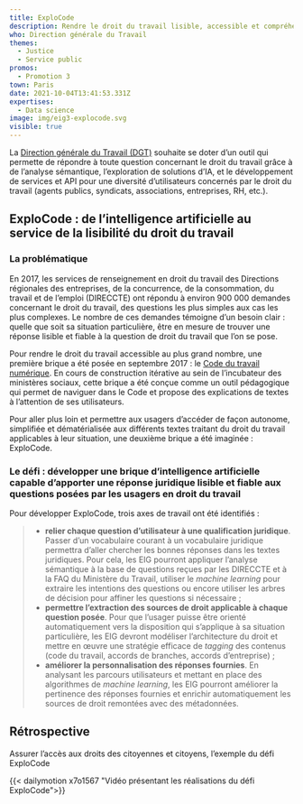 ```yaml
---
title: ExploCode
description: Rendre le droit du travail lisible, accessible et compréhensible
who: Direction générale du Travail
themes:
  - Justice
  - Service public
promos:
  - Promotion 3
town: Paris
date: 2021-10-04T13:41:53.331Z
expertises:
  - Data science
image: img/eig3-explocode.svg
visible: true
---
```

La [Direction générale du Travail (DGT)](http://travail-emploi.gouv.fr/ministere/organisation/article/dgt-direction-generale-du-travail) souhaite se doter d’un outil qui permette de répondre à toute question concernant le droit du travail grâce à de l’analyse sémantique, l’exploration de solutions d’IA, et le développement de services et API pour une diversité d’utilisateurs concernés par le droit du travail (agents publics, syndicats, associations, entreprises, RH, etc.).

## ExploCode : de l’intelligence artificielle au service de la lisibilité du droit du travail

### La problématique

En 2017, les services de renseignement en droit du travail des Directions régionales des entreprises, de la concurrence, de la consommation, du travail et de l’emploi (DIRECCTE) ont répondu à environ 900 000 demandes concernant le droit du travail, des questions les plus simples aux cas les plus complexes. Le nombre de ces demandes témoigne d’un besoin clair : quelle que soit sa situation particulière, être en mesure de trouver une réponse lisible et fiable à la question de droit du travail que l’on se pose.

Pour rendre le droit du travail accessible au plus grand nombre, une première brique a été posée en septembre 2017 : le [Code du travail numérique](https://beta.gouv.fr/startup/codedutravail.html). En cours de construction itérative au sein de l’incubateur des ministères sociaux, cette brique a été conçue comme un outil pédagogique qui permet de naviguer dans le Code et propose des explications de textes à l’attention de ses utilisateurs.

Pour aller plus loin et permettre aux usagers d’accéder de façon autonome, simplifiée et dématérialisée aux différents textes traitant du droit du travail applicables à leur situation, une deuxième brique a été imaginée : ExploCode.

### Le défi : développer une brique d’intelligence artificielle capable d’apporter une réponse juridique lisible et fiable aux questions posées par les usagers en droit du travail

Pour développer ExploCode, trois axes de travail ont été identifiés :

> * **relier chaque question d’utilisateur à une qualification juridique**. Passer d’un vocabulaire courant à un vocabulaire juridique permettra d’aller chercher les bonnes réponses dans les textes juridiques. Pour cela, les EIG pourront appliquer l’analyse sémantique à la base de questions reçues par les DIRECCTE et à la FAQ du Ministère du Travail, utiliser le *machine learning* pour extraire les intentions des questions ou encore utiliser les arbres de décision pour affiner les questions si nécessaire ;
> * **permettre l’extraction des sources de droit applicable à chaque question posée**. Pour que l’usager puisse être orienté automatiquement vers la disposition qui s’applique à sa situation particulière, les EIG devront modéliser l’architecture du droit et mettre en œuvre une stratégie efficace de *tagging* des contenus (code du travail, accords de branches, accords d’entreprise) ;
> * **améliorer la personnalisation des réponses fournies**. En analysant les parcours utilisateurs et mettant en place des algorithmes de *machine learning*, les EIG pourront améliorer la pertinence des réponses fournies et enrichir automatiquement les sources de droit remontées avec des métadonnées.

## Rétrospective

Assurer l’accès aux droits des citoyennes et citoyens, l’exemple du défi ExploCode

{{< dailymotion x7o1567 "Vidéo présentant les réalisations du défi ExploCode">}}